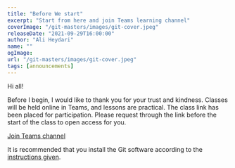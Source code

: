 ```yaml
---
title: "Before We start"
excerpt: "Start from here and join Teams learning channel"
coverImage: "/git-masters/images/git-cover.jpeg"
releaseDate: "2021-09-29T16:00:00"
author: "Ali Heydari"
name: ""
ogImage:
url: "/git-masters/images/git-cover.jpeg"
tags: [announcements]
---
```


Hi all!

Before I begin, I would like to thank you for your trust and kindness. Classes will be held online in Teams, and lessons
are practical. The class link has been placed for participation. Please request through the link before the start of the
class to open access for you.

[Join Teams channel](https://teams.microsoft.com/l/team/19%3aHlAK0InF76BPxaerdqlglHNlhsZb3I-C1cZfVF3qXPM1%40thread.tacv2/conversations?groupId=d7f0c99b-c0f1-4143-a2e0-53e4436aa9e6&tenantId=34277e7d-9fe7-48c4-9d66-d794107ca4e1)

It is recommended that you install the Git software according to the [instructions given](/git-masters/assets/files/git-install-guide.pdf).
